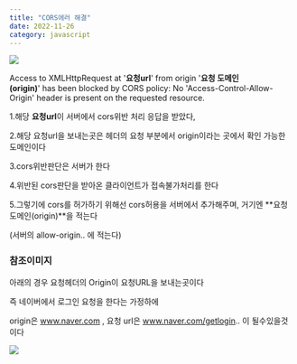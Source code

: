 ```yaml
---
title: "CORS에러 해결"
date: 2022-11-26
category: javascript
---
```


![](/storage/20221126015936949373.jpg)

Access to XMLHttpRequest at '**요청url**' from origin '**요청 도메인(origin)**' has been blocked by CORS policy: No 'Access-Control-Allow-Origin' header is present on the requested resource.

1.해당 **요청url**이 서버에서 cors위반 처리 응답을 받았다,

2.해당 요청url을 보내는곳은 헤더의 요청 부분에서 origin이라는 곳에서 확인 가능한 도메인이다

3.cors위반판단은 서버가 한다

4.위반된 cors판단을 받아온 클라이언트가 접속불가처리를 한다

5.그렇기에 cors를 허가하기 위해선 cors허용을 서버에서 추가해주며, 거기엔 **요청 도메인(origin)**을 적는다

(서버의 allow-origin.. 에 적는다)

### 참조이미지

아래의 경우 요청헤더의 Origin이 요청URL을 보내는곳이다

즉 네이버에서 로그인 요청을 한다는 가정하에

origin은 www.naver.com , 요청 url은 www.naver.com/getlogin.. 이 될수있을것이다

![](/storage/20221126020556316458.jpg)
